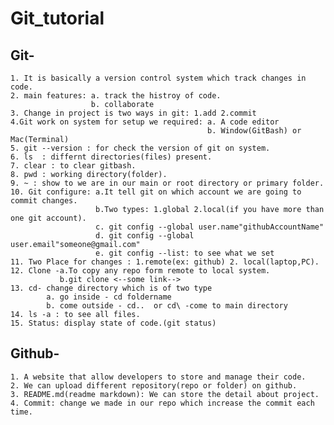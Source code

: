 # Git_tutorial
## Git-
    1. It is basically a version control system which track changes in code. 
    2. main features: a. track the histroy of code.
                      b. collaborate  
    3. Change in project is two ways in git: 1.add 2.commit  
    4.Git work on system for setup we required: a. A code editor 
                                                b. Window(GitBash) or Mac(Terminal)
    5. git --version : for check the version of git on system.
    6. ls  : differnt directories(files) present.
    7. clear : to clear gitbash.
    8. pwd : working directory(folder).
    9. ~ : show to we are in our main or root directory or primary folder.
    10. Git configure: a.It tell git on which account we are going to commit changes.
                       b.Two types: 1.global 2.local(if you have more than one git account).
                       c. git config --global user.name"githubAccountName"
                       d. git config --global user.email"someone@gmail.com"
                       e. git config --list: to see what we set 
    11. Two Place for changes : 1.remote(ex: github) 2. local(laptop,PC).
    12. Clone -a.To copy any repo form remote to local system.
               b.git clone <--some link-->
    13. cd- change directory which is of two type 
            a. go inside - cd foldername
            b. come outside - cd..  or cd\ -come to main directory
    14. ls -a : to see all files.
    15. Status: display state of code.(git status)
    
    
    
    
## Github-
    1. A website that allow developers to store and manage their code.
    2. We can upload different repository(repo or folder) on github.  
    3. README.md(readme markdown): We can store the detail about project.
    4. Commit: change we made in our repo which increase the commit each time.
    
    
